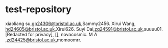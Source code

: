 # test-repository
xiaoliang su,gp24306@bristol.ac.uk,Sammy2456.
Xirui Wang, hd24605@bristol.ac.uk,Xirui626.
Suyi Dai,zq24591@bristol.ac.uk,suuuu01.
[Redacted for privacy], [], novacosmic.
M A ,zd24425@bristol.ac.uk,momoomrr.